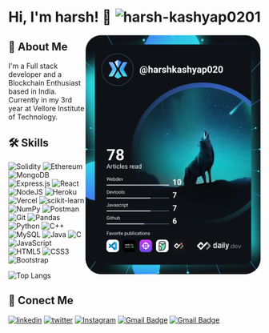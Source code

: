 # Hi, I'm harsh! 👋<img src="https://komarev.com/ghpvc/?username=harsh-0201kashyap&label=PROFILE+VIEWS&color=blueviolet&style=flat-square" alt="harsh-kashyap0201" align="right"> 
<a href="https://app.daily.dev/DailyDevTips"><img src="https://raw.githubusercontent.com/harsh-kashyap0201/harsh-kashyap0201/3431df24b3fd116589cf73038c859fca138f8aa7/devcard.svg" width="350" alt="Chris Bongers's Dev Card" align="right"/></a>

## 🚀 About Me
I'm a Full stack developer and a Blockchain Enthusiast based in India. Currently in my 3rd year at Vellore Institute of Technology.

  
## 🛠 Skills

![Solidity](https://img.shields.io/badge/Solidity-%23363636.svg?style=for-the-badge&logo=solidity&logoColor=white)
![Ethereum](https://img.shields.io/badge/Ethereum-3C3C3D?style=for-the-badge&logo=Ethereum&logoColor=white)
![MongoDB](https://img.shields.io/badge/MongoDB-%234ea94b.svg?style=for-the-badge&logo=mongodb&logoColor=white)
![Express.js](https://img.shields.io/badge/express.js-%23404d59.svg?style=for-the-badge&logo=express&logoColor=%2361DAFB)
![React](https://img.shields.io/badge/react-%2320232a.svg?style=for-the-badge&logo=react&logoColor=%2361DAFB)
![NodeJS](https://img.shields.io/badge/node.js-6DA55F?style=for-the-badge&logo=node.js&logoColor=white)
![Heroku](https://img.shields.io/badge/heroku-%23430098.svg?style=for-the-badge&logo=heroku&logoColor=white)
![Vercel](https://img.shields.io/badge/vercel-%23000000.svg?style=for-the-badge&logo=vercel&logoColor=white)
![scikit-learn](https://img.shields.io/badge/scikit--learn-%23F7931E.svg?style=for-the-badge&logo=scikit-learn&logoColor=white)
![NumPy](https://img.shields.io/badge/numpy-%23013243.svg?style=for-the-badge&logo=numpy&logoColor=white)
![Postman](https://img.shields.io/badge/Postman-FF6C37?style=for-the-badge&logo=postman&logoColor=white)
![Git](https://img.shields.io/badge/git-%23F05033.svg?style=for-the-badge&logo=git&logoColor=white)
![Pandas](https://img.shields.io/badge/pandas-%23150458.svg?style=for-the-badge&logo=pandas&logoColor=white)
![Python](https://img.shields.io/badge/python-3670A0?style=for-the-badge&logo=python&logoColor=ffdd54)
![C++](https://img.shields.io/badge/-C++-00599C?style=for-the-badge&logo=c)
![MySQL](https://img.shields.io/badge/mysql-%2300f.svg?style=for-the-badge&logo=mysql&logoColor=white)
![Java](https://img.shields.io/badge/-java-E34A86?style=for-the-badge&logo=java)
![C](https://img.shields.io/badge/c-%2300599C.svg?style=for-the-badge&logo=c&logoColor=white)
![JavaScript](https://img.shields.io/badge/javascript-%23323330.svg?style=for-the-badge&logo=javascript&logoColor=%23F7DF1E)
![HTML5](https://img.shields.io/badge/-HTML5-E34F26?style=for-the-badge&logo=html5&logoColor=white)
![CSS3](https://img.shields.io/badge/-CSS3-1572B6?style=for-the-badge&logo=css3)
![Bootstrap](https://img.shields.io/badge/bootstrap-%23563D7C.svg?style=for-the-badge&logo=bootstrap&logoColor=white)


![Top Langs](https://github-readme-stats.vercel.app/api/top-langs/?username=harsh-kashyap0201&&layout=compact&theme=tokyonight&langs_count=8)

## 🔗 Conect Me
[![linkedin](https://img.shields.io/badge/Harsh_Kashyap-0A66C2?style=for-the-badge&logo=linkedin&logoColor=white)](https://www.linkedin.com/in/harsh-kashyap-b8b584160)
[![twitter](https://img.shields.io/badge/-harshkashyap021-1DA1F2?style=for-the-badge&logo=twitter&logoColor=white)](https://twitter.com/HarshKashyap021?s=09)
[![Instagram](https://img.shields.io/badge/harshkashyap0201-%23E4405F.svg?style=for-the-badge&logo=Instagram&logoColor=white)](https://instagram.com/harshkashyap0201)
[![Gmail Badge](https://img.shields.io/badge/-harshkashyap2012002@gmail.com-c14438?style=for-the-badge&logo=Gmail&logoColor=white&link=mailto:harshkashyap2012002@gmail.com)](mailto:harshkashyap2012002@gmail.com)
[![Gmail Badge](https://img.shields.io/badge/-harsh.kashyap2020@vitstudent.ac.in-c14438?style=for-the-badge&logo=Gmail&logoColor=white&link=mailto:harsh.kashyap2020@vitstudent.ac.in)](mailto:harsh.kashyap2020@vitstudent.ac.in)
